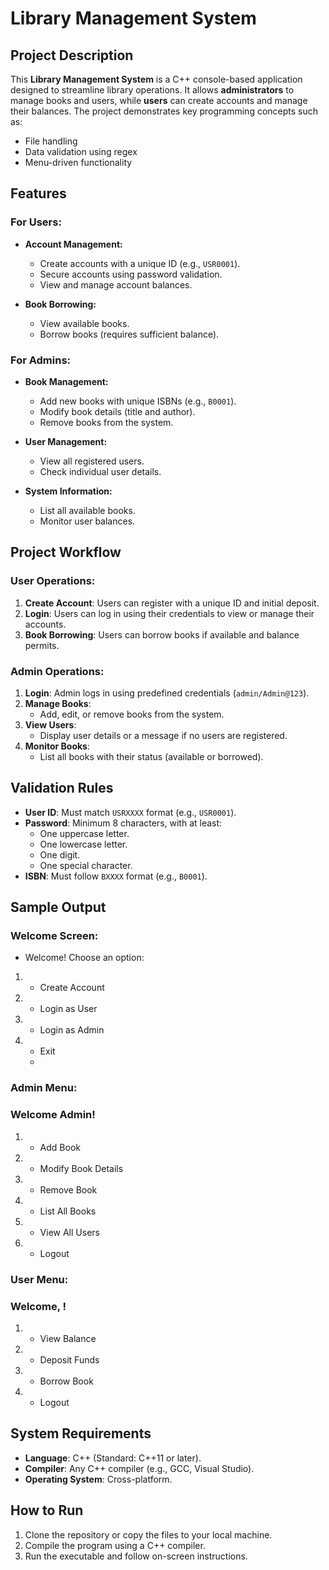 # Library Management System

## Project Description
This **Library Management System** is a C++ console-based application designed to streamline library operations. It allows **administrators** to manage books and users, while **users** can create accounts and manage their balances. The project demonstrates key programming concepts such as:

* File handling
* Data validation using regex
* Menu-driven functionality

## Features

### For Users:
* **Account Management:**
  * Create accounts with a unique ID (e.g., `USR0001`).
  * Secure accounts using password validation.
  * View and manage account balances.

* **Book Borrowing:**
  * View available books.
  * Borrow books (requires sufficient balance).

### For Admins:
* **Book Management:**
  * Add new books with unique ISBNs (e.g., `B0001`).
  * Modify book details (title and author).
  * Remove books from the system.

* **User Management:**
  * View all registered users.
  * Check individual user details.

* **System Information:**
  * List all available books.
  * Monitor user balances.

## Project Workflow

### User Operations:
1. **Create Account**: Users can register with a unique ID and initial deposit.
2. **Login**: Users can log in using their credentials to view or manage their accounts.
3. **Book Borrowing**: Users can borrow books if available and balance permits.

### Admin Operations:
1. **Login**: Admin logs in using predefined credentials (`admin/Admin@123`).
2. **Manage Books**:
   * Add, edit, or remove books from the system.
3. **View Users**:
   * Display user details or a message if no users are registered.
4. **Monitor Books**:
   * List all books with their status (available or borrowed).

## Validation Rules
* **User ID**: Must match `USRXXXX` format (e.g., `USR0001`).
* **Password**: Minimum 8 characters, with at least:
  * One uppercase letter.
  * One lowercase letter.
  * One digit.
  * One special character.
* **ISBN**: Must follow `BXXXX` format (e.g., `B0001`).

## Sample Output
### Welcome Screen:
* Welcome! Choose an option:

1. * Create Account
2. * Login as User
3. * Login as Admin
0. * Exit
   * 
### Admin Menu:
### Welcome Admin!

1. * Add Book
2. * Modify Book Details
3. * Remove Book
4. * List All Books
5. * View All Users
0. * Logout

### User Menu:
### Welcome, <User Name>!

1. * View Balance
2. * Deposit Funds
3. * Borrow Book
0. * Logout

## System Requirements
* **Language**: C++ (Standard: C++11 or later).
* **Compiler**: Any C++ compiler (e.g., GCC, Visual Studio).
* **Operating System**: Cross-platform.

## How to Run
1. Clone the repository or copy the files to your local machine.
2. Compile the program using a C++ compiler.
3. Run the executable and follow on-screen instructions.
